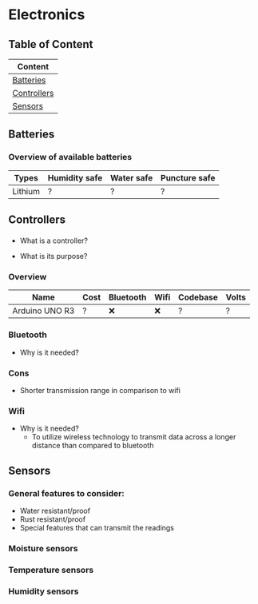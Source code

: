 # Electronics

## Table of Content

| Content                             |
| ----------------------------------- |
| [Batteries](#content-batteries) |
| [Controllers](#content-controllers) |
| [Sensors](#content-sensors)         |




## <p id='content-batteries'>Batteries</p>

### Overview of available batteries
| Types   | Humidity safe | Water safe | Puncture safe |
| ------- | ------------- | ---------- | ------------- |
| Lithium | ?             | ?          | ?             |


## <p id='content-controllers'>Controllers</p>
- What is a controller?

- What is its purpose?

### Overview

| Name           | Cost | Bluetooth | Wifi | Codebase | Volts |
| -------------- | ---- | --------- | ---- | -------- | ----- |
| Arduino UNO R3 | ?    | ❌        | ❌   | ?        | ?     |


### Bluetooth
- Why is it needed?

### Cons
- Shorter transmission range in comparison to wifi


### Wifi
- Why is it needed?
    - To utilize wireless technology to transmit data across a longer distance than compared to bluetooth



## <p id='content-sensors'>Sensors</p>
### General features to consider:
- Water resistant/proof
- Rust resistant/proof
- Special features that can transmit the readings

### Moisture sensors

### Temperature sensors

### Humidity sensors